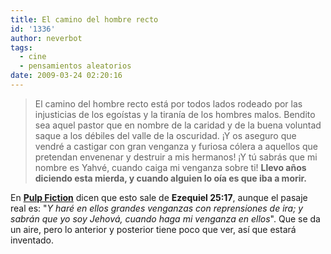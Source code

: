 ```yaml
---
title: El camino del hombre recto
id: '1336'
author: neverbot
tags:
  - cine
  - pensamientos aleatorios
date: 2009-03-24 02:20:16
---
```


> El camino del hombre recto está por todos lados rodeado por las injusticias de los egoístas y la tiranía de los hombres malos. Bendito sea aquel pastor que en nombre de la caridad y de la buena voluntad saque a los débiles del valle de la oscuridad. ¡Y os aseguro que vendré a castigar con gran venganza y furiosa cólera a aquellos que pretendan envenenar y destruir a mis hermanos! ¡Y tú sabrás que mi nombre es Yahvé, cuando caiga mi venganza sobre ti! **Llevo años diciendo esta mierda, y cuando alguien lo oía es que iba a morir.**

En [**Pulp Fiction**](http://www.imdb.com/title/tt0110912/) dicen que esto sale de **Ezequiel 25:17**, aunque el pasaje real es: "_Y haré en ellos grandes venganzas con reprensiones de ira; y sabrán que yo soy Jehová, cuando haga mi venganza en ellos_". Que se da un aire, pero lo anterior y posterior tiene poco que ver, así que estará inventado.